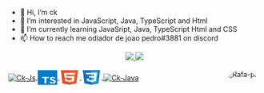 - 👋 Hi, I’m ck
- 👀 I’m interested in JavaScript, Java, TypeScript and Html
- 🌱 I’m currently learning JavaSript, Java, TypeScript Html and CSS
- 📫 How to reach me odiador de joao pedro#3881 on discord

<div align="center">
  <a href="https://github.com/ckzxss">
  <img height="180em" src="https://github-readme-stats.vercel.app/api?username=ckzxss&show_icons=true&theme=dark&include_all_commits=true&count_private=true"/>
  <img height="180em" src="https://github-readme-stats.vercel.app/api/top-langs/?username=ckzxss&layout=compact&langs_count=7&theme=dark"/>
</div>

  <div style="display: inline_block"><br>
  <img align="center" alt="Ck-Js" height="30" width="40" src="https://cdn.jsdelivr.net/gh/devicons/devicon/icons/javascript/javascript-original.svg">
  <img align="center" alt="Ck-Ts" height="30" width="40" src="https://raw.githubusercontent.com/devicons/devicon/master/icons/typescript/typescript-plain.svg">
  <img align="center" alt="Ck-HTML" height="30" width="40" src="https://raw.githubusercontent.com/devicons/devicon/master/icons/html5/html5-original.svg">
  <img align="center" alt="Ck-CSS" height="30" width="40" src="https://raw.githubusercontent.com/devicons/devicon/master/icons/css3/css3-original.svg">
  <img align="center" alt="Ck-Java" height="30" width="40" src="https://cdn.jsdelivr.net/gh/devicons/devicon/icons/java/java-original.svg">
  <img align="right" alt="Rafa-pic" height="150" style="border-radius:50px;" src="https://cdn.discordapp.com/attachments/892472798474289162/892946123566776370/aaq.gif">
</div>
  
  ##
